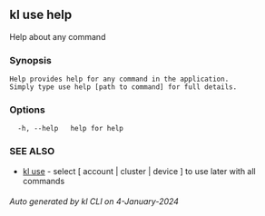 ## kl use help

Help about any command

### Synopsis

```
Help provides help for any command in the application.
Simply type use help [path to command] for full details.
```

### Options

```
  -h, --help   help for help
```

### SEE ALSO

* [kl use](kl_use.md)  - select [ account | cluster | device ] to use later with all commands

###### Auto generated by kl CLI on 4-January-2024
